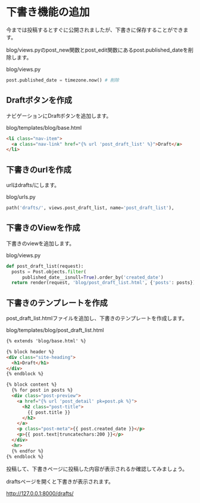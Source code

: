 # 下書き機能の追加

今までは投稿するとすぐに公開されましたが、下書きに保存することができます。

blog/views.pyのpost_new関数とpost_edit関数にあるpost.published_dateを削除します。

blog/views.py
```python
post.published_date = timezone.now() # 削除
```

## Draftボタンを作成

ナビゲーションにDraftボタンを追加します。

blog/templates/blog/base.html
```html
<li class="nav-item">
  <a class="nav-link" href="{% url 'post_draft_list' %}">Draft</a>
</li>
```

## 下書きのurlを作成

urlはdrafts/にします。

blog/urls.py
```python
path('drafts/', views.post_draft_list, name='post_draft_list'),
```

## 下書きのViewを作成

下書きのviewを追加します。

blog/views.py
```python
def post_draft_list(request):
  posts = Post.objects.filter(
      published_date__isnull=True).order_by('created_date')
  return render(request, 'blog/post_draft_list.html', {'posts': posts})
```

## 下書きのテンプレートを作成

post_draft_list.htmlファイルを追加し、下書きのテンプレートを作成します。

blog/templates/blog/post_draft_list.html
```html
{% extends 'blog/base.html' %}

{% block header %}
<div class="site-heading">
  <h1>Draft</h1>
</div>
{% endblock %}

{% block content %}
  {% for post in posts %}
  <div class="post-preview">
    <a href="{% url 'post_detail' pk=post.pk %}">
      <h2 class="post-title">
        {{ post.title }}
      </h2>
    </a>
    <p class="post-meta">{{ post.created_date }}</p>
    <p>{{ post.text|truncatechars:200 }}</p>
  </div>
  <hr>
  {% endfor %}
{% endblock %}
```

投稿して、下書きページに投稿した内容が表示されるか確認してみましょう。

draftsページを開くと下書きが表示されます。

http://127.0.0.1:8000/drafts/

